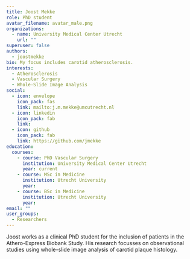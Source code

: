 ```yaml
---
title: Joost Mekke
role: PhD student
avatar_filename: avatar_male.png
organizations:
  - name: University Medical Center Utrecht
    url: ""
superuser: false
authors:
  - joostmekke
bio: My focus includes carotid atherosclerosis.
interests:
  - Atherosclerosis
  - Vascular Surgery
  - Whole-Slide Image Analysis
social:
  - icon: envelope
    icon_pack: fas
    link: mailto:j.m.mekke@umcutrecht.nl
  - icon: linkedin
    icon_pack: fab
    link: 
  - icon: github
    icon_pack: fab
    link: https://github.com/jmekke
education:
  courses:
    - course: PhD Vascular Surgery
      institution: University Medical Center Utrecht
      year: current
    - course: MSc in Medicine
      institution: Utrecht University
      year: 
    - course: BSc in Medicine
      institution: Utrecht University
      year: 
email: ""
user_groups:
  - Researchers
---
```

Joost works as a clinical PhD student for the inclusion of patients in the Athero-Express Biobank Study. His research focusses on observational studies using whole-slide image analysis of carotid plaque histology.
